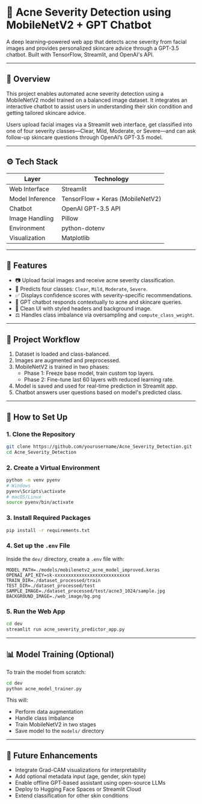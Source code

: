# 🧠 Acne Severity Detection using MobileNetV2 + GPT Chatbot

A deep learning–powered web app that detects acne severity from facial images and provides personalized skincare advice through a GPT-3.5 chatbot. Built with TensorFlow, Streamlit, and OpenAI's API.

---

## 📌 Overview

This project enables automated acne severity detection using a MobileNetV2 model trained on a balanced image dataset. It integrates an interactive chatbot to assist users in understanding their skin condition and getting tailored skincare advice.

Users upload facial images via a Streamlit web interface, get classified into one of four severity classes—Clear, Mild, Moderate, or Severe—and can ask follow-up skincare questions through OpenAI’s GPT-3.5 model.

---

## ⚙️ Tech Stack

| Layer          | Technology                    |
|----------------|-------------------------------|
| Web Interface  | Streamlit                     |
| Model Inference| TensorFlow + Keras (MobileNetV2) |
| Chatbot        | OpenAI GPT-3.5 API            |
| Image Handling | Pillow                        |
| Environment    | python-dotenv                 |
| Visualization  | Matplotlib                    |

---

## 🌟 Features

- 📷 Upload facial images and receive acne severity classification.
- 🧠 Predicts four classes: `Clear`, `Mild`, `Moderate`, `Severe`.
- ✅ Displays confidence scores with severity-specific recommendations.
- 💬 GPT chatbot responds contextually to acne and skincare queries.
- 🎨 Clean UI with styled headers and background image.
- ⚖️ Handles class imbalance via oversampling and `compute_class_weight`.

---

## 🔁 Project Workflow

1. Dataset is loaded and class-balanced.
2. Images are augmented and preprocessed.
3. MobileNetV2 is trained in two phases:
   - Phase 1: Freeze base model, train custom top layers.
   - Phase 2: Fine-tune last 60 layers with reduced learning rate.
4. Model is saved and used for real-time prediction in Streamlit app.
5. Chatbot answers user questions based on model's predicted class.

---

## 🧩 How to Set Up

### 1. Clone the Repository

```bash
git clone https://github.com/yourusername/Acne_Severity_Detection.git
cd Acne_Severity_Detection
```

### 2. Create a Virtual Environment

```bash
python -m venv pyenv
# Windows
pyenv\Scripts\activate
# macOS/Linux
source pyenv/bin/activate
```

### 3. Install Required Packages

```bash
pip install -r requirements.txt
```

### 4. Set up the `.env` File

Inside the `dev/` directory, create a `.env` file with:

```env
MODEL_PATH=./models/mobilenetv2_acne_model_improved.keras
OPENAI_API_KEY=sk-xxxxxxxxxxxxxxxxxxxxxxxxxxxx
TRAIN_DIR=./dataset_processed/train
TEST_DIR=./dataset_processed/test
SAMPLE_IMAGE=./dataset_processed/test/acne3_1024/sample.jpg
BACKGROUND_IMAGE=./web_image/bg.png
```

### 5. Run the Web App

```bash
cd dev
streamlit run acne_severity_predictor_app.py
```

---

## 📊 Model Training (Optional)

To train the model from scratch:

```bash
cd dev
python acne_model_trainer.py
```

This will:
- Perform data augmentation
- Handle class imbalance
- Train MobileNetV2 in two stages
- Save model to the `models/` directory

---

## 🚀 Future Enhancements

- Integrate Grad-CAM visualizations for interpretability
- Add optional metadata input (age, gender, skin type)
- Enable offline GPT-based assistant using open-source LLMs
- Deploy to Hugging Face Spaces or Streamlit Cloud
- Extend classification for other skin conditions



